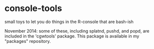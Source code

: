console-tools
=============

small toys to let you do things in the R-console that are  bash-ish

November 2014: some of these, including splatnd, pushd, and popd, are included in the 'cgwtools' package.  This package is available in my "packages" repository.
